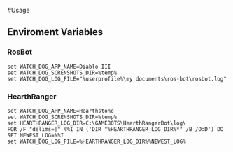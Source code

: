 

#Usage

## Enviroment Variables
### RosBot
```
set WATCH_DOG_APP_NAME=Diablo III
set WATCH_DOG_SCRENSHOTS_DIR=%temp%
set WATCH_DOG_LOG_FILE="%userprofile%\my documents\ros-bot\rosbot.log" 
```

### HearthRanger

```
set WATCH_DOG_APP_NAME=Hearthstone
set WATCH_DOG_SCRENSHOTS_DIR=%temp%
set HEARTHRANGER_LOG_DIR=C:\GAMEBOTS\HearthRangerBot\log\
FOR /F "delims=|" %%I IN ('DIR "%HEARTHRANGER_LOG_DIR%*" /B /O:D') DO SET NEWEST_LOG=%%I
set WATCH_DOG_LOG_FILE=%HEARTHRANGER_LOG_DIR%%NEWEST_LOG%

```